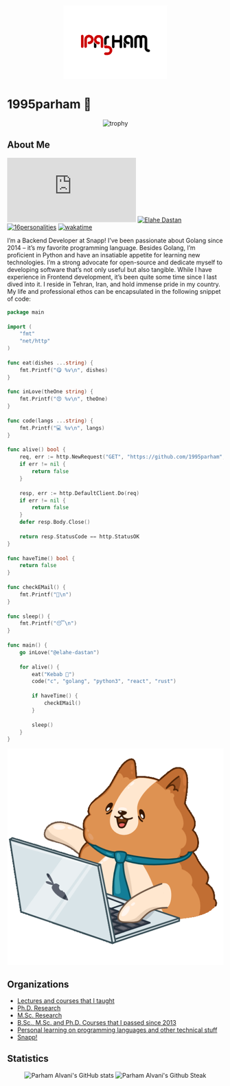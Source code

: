 <p align="center">
  <img src="https://github.com/1995parham/1995parham/raw/main/logo-lg.png"></img>
</p>

# 1995parham 🐼

<p align="center">
  <img alt="trophy" src="https://github-profile-trophy.vercel.app/?username=1995parham&theme=onedark&title=MultiLanguage,Commits,PullRequest,Issues,Starts,Followers,Experience" alt="Trophy" />
</p>

## About Me

[![GitHub release (latest by date)](https://img.shields.io/github/v/release/1995parham/1995parham.pdf?label=Resume&logo=github&style=for-the-badge)](https://github.com/1995parham/1995parham.pdf/releases/latest)
[![Elahe Dastan](https://img.shields.io/badge/-elahe.dstn-black?style=for-the-badge&label=%F0%9F%A7%A1)](https://github.com/elahe-dastan)
[![16personalities](https://img.shields.io/badge/16personalities-ISTJT-orange?style=for-the-badge)](https://www.16personalities.com/profiles/da292f9304d9e)
[![wakatime](https://wakatime.com/badge/user/db2930d0-3bf8-4f88-b64d-cfb67c21c2b6.svg?style=for-the-badge)](https://wakatime.com/@db2930d0-3bf8-4f88-b64d-cfb67c21c2b6)

I’m a Backend Developer at Snapp! I’ve been passionate about Golang since 2014 – it’s my favorite programming language. Besides Golang, I’m proficient in Python and have an insatiable appetite for learning new technologies. I’m a strong advocate for open-source and dedicate myself to developing software that’s not only useful but also tangible. While I have experience in Frontend development, it’s been quite some time since I last dived into it. I reside in Tehran, Iran, and hold immense pride in my country. My life and professional ethos can be encapsulated in the following snippet of code:

```go
package main

import (
	"fmt"
	"net/http"
)

func eat(dishes ...string) {
	fmt.Printf("😋 %v\n", dishes)
}

func inLove(theOne string) {
	fmt.Printf("😍 %v\n", theOne)
}

func code(langs ...string) {
	fmt.Printf("💻 %v\n", langs)
}

func alive() bool {
	req, err := http.NewRequest("GET", "https://github.com/1995parham", nil)
	if err != nil {
		return false
	}

	resp, err := http.DefaultClient.Do(req)
	if err != nil {
		return false
	}
	defer resp.Body.Close()

	return resp.StatusCode == http.StatusOK
}

func haveTime() bool {
	return false
}

func checkEMail() {
	fmt.Printf("📧\n")
}

func sleep() {
	fmt.Printf("😴\n")
}

func main() {
	go inLove("@elahe-dastan")

	for alive() {
		eat("Kebab 🍢")
		code("c", "golang", "python3", "react", "rust")

		if haveTime() {
			checkEMail()
		}

		sleep()
	}
}

```

<p align="center">
  <img src="https://github.com/1995parham/1995parham/blob/main/bernard.gif?raw=true" alt="Bernard" />
</p>

## Organizations

- [Lectures and courses that I taught](https://github.com/1995parham-teaching/)
- [Ph.D. Research](https://github.com/citado/)
- [M.Sc. Research](https://github.com/reinnet/)
- [B.Sc., M.Sc. and Ph.D. Courses that I passed since 2013](https://github.com/9231058)
- [Personal learning on programming languages and other technical stuff](https://github.com/1995parham-learning)
- [Snapp!](https://github.com/snapp-incubator/)

## Statistics

<p align="center">
  <img src="https://github-readme-stats.vercel.app/api?username=1995parham&show_icons=true&theme=monokai" alt="Parham Alvani's GitHub stats" />
  <img src="https://streak-stats.demolab.com?user=1995parham&theme=monokai" alt="Parham Alvani's Github Steak" /><br>
</p>
